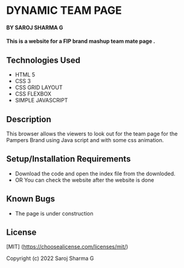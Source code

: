 
# DYNAMIC TEAM PAGE 

#### BY SAROJ SHARMA G

#### This is a website for a FIP brand mashup team mate page .

## Technologies Used

* HTML 5
* CSS 3
* CSS GRID LAYOUT
* CSS FLEXBOX
* SIMPLE JAVASCRIPT 


## Description

This browser allows the viewers to look out for the team page for the Pampers Brand using Java script and with some css animation.


## Setup/Installation Requirements

* Download the code and open the index file from the downloded.
* OR You can check the website after the website is done 


## Known Bugs

* The page is under construction

## License

[MIT] (https://choosealicense.com/licenses/mit/) 

Copyright (c) 2022 Saroj Sharma G

